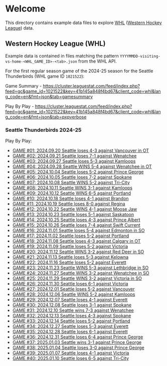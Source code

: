 # Welcome

This directory contains example data files to explore [WHL](https://chl.ca/whl/) ([Western Hockey League](https://chl.ca/whl/)) data.

## Western Hockey League (WHL)

Example data is contained in files matching the pattern `YYYYMMDD-visiting-vs-home-<WHL_GAME_ID>-<tab>.json` from the WHL API.

For the first regular season game of the 2024-25 season for the Seattle Thunderbirds (WHL game ID `1021522`):

Game Summary - <https://cluster.leaguestat.com/feed/index.php?feed=gc&game_id=1021522&key=41b145a848f4bd67&client_code=whl&lang_code=en&fmt=json&tab=gamesummary>

Play By Play - <https://cluster.leaguestat.com/feed/index.php?feed=gc&game_id=1021522&key=41b145a848f4bd67&client_code=whl&lang_code=en&fmt=json&tab=pxpverbose>

### Seattle Thunderbirds 2024-25

Play By Play:

- [GAME #01: 2024.09.20 Seattle loses 4-3 against Vancouver in OT](./2024-25/20240920-SEA-vs-VAN-1021208-pxpverbose.json)
- [GAME #02: 2024.09.21 Seattle loses 7-1 against Wenatchee](./2024-25/20240921-SEA-vs-WEN-1021219-pxpverbose.json)
- [GAME #03: 2024.09.27 Seattle loses 5-3 against Kamloops](./2024-25/20240927-SEA-vs-KAM-1021220-pxpverbose.json)
- [GAME #04: 2024.09.28 Seattle WINS 5-4 against Wenatchee in OT](./2024-25/20240928-WEN-vs-SEA-1021233-pxpverbose.json)
- [GAME #05: 2024.10.04 Seattle loses 5-2 against Prince George](./2024-25/20241004-PG-vs-SEA-1021246-pxpverbose.json)
- [GAME #06: 2024.10.05 Seattle loses 7-2 against Spokane](./2024-25/20241005-SEA-vs-SPO-1021256-pxpverbose.json)
- [GAME #07: 2024.10.08 Seattle WINS 5-2 against Tri-City](./2024-25/20241008-TC-vs-SEA-1021264-pxpverbose.json)
- [GAME #08: 2024.10.11 Seattle WINS 3-1 against Kamloops](./2024-25/20241011-KAM-vs-SEA-1021276-pxpverbose.json)
- [GAME #09: 2024.10.12 Seattle WINS 6-5 against Portland](./2024-25/20241012-POR-vs-SEA-1021283-pxpverbose.json)
- [GAME #10: 2024.10.18 Seattle loses 4-1 against Brandon](./2024-25/20241018-SEA-vs-BDN-1021300-pxpverbose.json)
- [GAME #11: 2024.10.19 Seattle loses 8-0 against Regina](./2024-25/20241019-SEA-vs-REG-1021310-pxpverbose.json)
- [GAME #12: 2024.10.22 Seattle WINS 4-1 against Moose Jaw](./2024-25/20241022-SEA-vs-MJ-1021318-pxpverbose.json)
- [GAME #13: 2024.10.23 Seattle loses 5-1 against Saskatoon](./2024-25/20241023-SEA-vs-SAS-1021322-pxpverbose.json)
- [GAME #14: 2024.10.25 Seattle loses 4-3 against Prince Albert](./2024-25/20241025-SEA-vs-PA-1021326-pxpverbose.json)
- [GAME #15: 2024.10.26 Seattle loses 7-4 against Swift Current](./2024-25/20241026-SEA-vs-SC-1021341-pxpverbose.json)
- [GAME #16: 2024.11.01 Seattle loses 5-4 against Edmonton in SO](./2024-25/20241101-EDM-vs-SEA-1021354-pxpverbose.json)
- [GAME #17: 2024.11.02 Seattle loses 5-2 against Portland](./2024-25/20241102-POR-vs-SEA-1021361-pxpverbose.json)
- [GAME #18: 2024.11.08 Seattle loses 4-3 against Calgary in OT](./2024-25/20241108-CGY-vs-SEA-1021381-pxpverbose.json)
- [GAME #19: 2024.11.09 Seattle loses 5-2 against Victoria](./2024-25/20241109-VIC-vs-SEA-1021389-pxpverbose.json)
- [GAME #20: 2024.11.12 Seattle WINS 3-2 against Red Deer in SO](./2024-25/20241112-RD-vs-SEA-1021400-pxpverbose.json)
- [GAME #21: 2024.11.13 Seattle loses 5-3 against Kelowna](./2024-25/20241113-SEA-vs-KEL-1021402-pxpverbose.json)
- [GAME #22: 2024.11.16 Seattle loses 5-2 against Everett](./2024-25/20241116-EVT-vs-SEA-1021418-pxpverbose.json)
- [GAME #23: 2024.11.23 Seattle WINS 5-3 against Lethbridge in SO](./2024-25/20241123-LET-vs-SEA-1021446-pxpverbose.json)
- [GAME #24: 2024.11.27 Seattle WINS 3-2 against Wenatchee in SO](./2024-25/20241127-WEN-vs-SEA-1021455-pxpverbose.json)
- [GAME #25: 2024.11.29 Seattle WINS 3-2 against Victoria in SO](./2024-25/20241129-SEA-vs-VIC-1021465-pxpverbose.json)
- [GAME #26: 2024.11.30 Seattle loses 6-1 against Victoria](./2024-25/20241130-SEA-vs-VIC-1021476-pxpverbose.json)
- [GAME #27: 2024.12.01 Seattle loses 5-2 against Vancouver](./2024-25/20241201-SEA-vs-VAN-1021480-pxpverbose.json)
- [GAME #28: 2024.12.06 Seattle WINS 5-2 against Kamloops](./2024-25/20241206-SEA-vs-KAM-1021489-pxpverbose.json)
- [GAME #29: 2024.12.07 Seattle loses 4-1 against Everett](./2024-25/20241207-SEA-vs-EVT-1021497-pxpverbose.json)
- [GAME #30: 2024.12.08 Seattle loses 3-1 against Spokane](./2024-25/20241208-SPO-vs-SEA-1021507-pxpverbose.json)
- [GAME #31: 2024.12.10 Seattle wins 7-3 against Wenatchee](./2024-25/20241210-WEN-vs-SEA-1021512-pxpverbose.json)
- [GAME #32: 2024.12.13 Seattle loses 4-3 against Spokane](./2024-25/20241213-SPO-vs-SEA-1021522-pxpverbose.json)
- [GAME #33: 2024.12.14 Seattle loses 5-2 against Portland](./2024-25/20241214-SEA-vs-POR-1021529-pxpverbose.json)
- [GAME #34: 2024.12.27 Seattle loses 5-3 against Everett](./2024-25/20241227-EVT-vs-SEA-1021553-pxpverbose.json)
- [GAME #35: 2024.12.28 Seattle loses 6-1 against Everett](./2024-25/20241228-SEA-vs-EVT-1021556-pxpverbose.json)
- [GAME #36: 2024.12.31 Seattle loses 6-4 against Prince George](./2024-25/20241231-PG-vs-SEA-1021574-pxpverbose.json)
- [GAME #37: 2025.01.03 Seattle wins 3-1 against Prince George](./2024-25/20250103-SEA-vs-PG-1021587-pxpverbose.json)
- [GAME #38: 2025.01.04 Seattle loses 3-0 against Prince George](./2024-25/20250104-SEA-vs-PG-1021601-pxpverbose.json)
- [GAME #39: 2025.01.07 Seattle loses 4-1 against Victoria](./2024-25/20250107-VIC-vs-SEA-1021611-pxpverbose.json)
- [GAME #40: 2025.01.10 Seattle loses 6-5 against Tri-City](./2024-25/20250110-SEA-vs-TC-1021625-pxpverbose.json)
